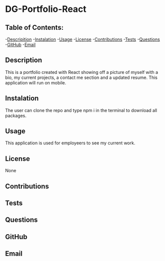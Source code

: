 # DG-Portfolio-React

## Table of Contents: 
-[Descripition](#Description)
    -[Instalation](#Instalation)
    -[Usage](#Usage)
    -[License](#License)
    -[Contributions](#Contributions)
    -[Tests](#Tests)
    -[Questions](#Questions)
    -[GitHub](#GitHub)
    -[Email](#Email)

##  Description
This is a portfolio created with React showing off a picture of myself with a bio, my current projects, a contact me section and a updated resume. This application will run on mobile.

## Instalation
The user can clone the repo and type npm i in the terminal to download all packages.

## Usage
This application is used for employeers to see my current work.

## License
None

## Contributions


## Tests


## Questions


## GitHub 


## Email
